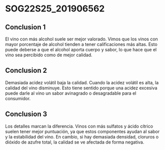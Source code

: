 # SOG22S25_201906562

## Conclusion 1

El vino con más alcohol suele ser mejor valorado.
Vimos que los vinos con mayor porcentaje de alcohol tienden a tener calificaciones más altas. Esto puede deberse a que el alcohol aporta cuerpo y sabor, lo que hace que el vino sea percibido como de mejor calidad.

## Conclusion 2

Demasiada acidez volátil baja la calidad.
Cuando la acidez volátil es alta, la calidad del vino disminuye. Esto tiene sentido porque una acidez excesiva puede darle al vino un sabor avinagrado o desagradable para el consumidor.

## Conclusion 3

Los detalles marcan la diferencia.
Vinos con más sulfatos y ácido cítrico suelen tener mejor puntuación, ya que estos componentes ayudan al sabor y la estabilidad del vino. En cambio, si hay demasiada densidad, cloruros o dióxido de azufre total, la calidad se ve afectada de forma negativa.